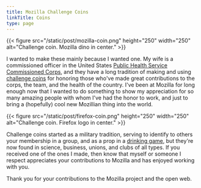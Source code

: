 ```yaml
---
title: Mozilla Challenge Coins
linkTitle: Coins
type: page
---
```

{{< figure src="/static/post/mozilla-coin.png"
           height="250"
           width="250"
           alt="Challenge coin. Mozilla dino in center." >}}

I wanted to make these mainly because I wanted one. My wife is a commissioned officer in the
United States [Public Health Service Commissioned Corps][phs], and they
have a long tradition of making and using [challenge coins][coins] for honoring those
who've made great contributions to the corps, the team, and the health of the country.
I've been at Mozilla for long enough now that I wanted to do something to show my appreciation
for so many amazing people with whom I've had the honor to work, and just to bring a (hopefully)
cool new Mozillian thing into the world.

{{< figure src="/static/post/firefox-coin.png"
           height="250"
           width="250"
           alt="Challenge coin. Firefox logo in center." >}}

Challenge coins started as a military tradition, serving to identify to others your membership in
a group, and as a prop in a [drinking game][game], but they're now found in science, business, unions,
and clubs of all types. If you received one of the ones I made, then know that myself or someone I
respect appreciates your contributions to Mozilla and has enjoyed working with you.

Thank you for your contributions to the Mozilla project and the open web.

[phs]: https://usphs.gov/
[coins]: https://en.wikipedia.org/wiki/Challenge_coin
[game]: https://en.wikipedia.org/wiki/Challenge_coin#Challenging
